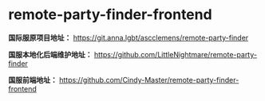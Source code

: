 # remote-party-finder-frontend
<p>
            <strong>国际服原项目地址：</strong>
            <a href="https://git.anna.lgbt/ascclemens/remote-party-finder" target="_blank" rel="noopener noreferrer">
              https://git.anna.lgbt/ascclemens/remote-party-finder
            </a>
          </p>
          <p>
            <strong>国服本地化后端维护地址：</strong>
            <a href="https://github.com/LittleNightmare/remote-party-finder" target="_blank" rel="noopener noreferrer">
              https://github.com/LittleNightmare/remote-party-finder
            </a>
          </p>
          <p>
            <strong>国服前端地址：</strong>
            <a href="https://github.com/Cindy-Master/remote-party-finder-frontend" target="_blank" rel="noopener noreferrer">
              https://github.com/Cindy-Master/remote-party-finder-frontend
            </a>
          </p>
